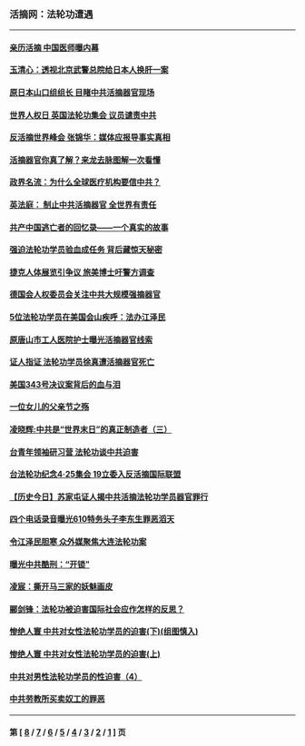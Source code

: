 ### 活摘网：法轮功遭遇
---
#### [亲历活摘 中国医师曝内幕](../../pages/nf5881/n14040389.md?08220430) 
#### [玉清心：透视北京武警总院给日本人换肝一案](../../pages/nf5881/n13771978.md?08220430) 
#### [原日本山口组组长 目睹中共活摘器官现场](../../pages/nf5881/n13767360.md?08220430) 
#### [世界人权日 英国法轮功集会 议员谴责中共](../../pages/nf5881/n13431763.md?08220430) 
#### [反活摘世界峰会 张锦华：媒体应报导事实真相](../../pages/nf5881/n13278502.md?08220430) 
#### [活摘器官你真了解？来龙去脉图解一次看懂](../../pages/nf5881/n13013820.md?08220430) 
#### [政界名流：为什么全球医疗机构要信中共？](../../pages/nf5881/n11945479.md?08220430) 
#### [英法庭： 制止中共活摘器官 全世界有责任](../../pages/nf5881/n11330691.md?08220430) 
#### [共产中国逃亡者的回忆录——一个真实的故事](../../pages/nf5881/n10918649.md?08220430) 
#### [强迫法轮功学员验血成任务 背后藏惊天秘密](../../pages/nf5881/n4252384.md?08220430) 
#### [捷克人体展览引争议 旅美博士吁警方调查](../../pages/nf5881/n9429187.md?08220430) 
#### [德国会人权委员会关注中共大规模强摘器官](../../pages/nf5881/n8418950.md?08220430) 
#### [5位法轮功学员在美国会山疾呼：法办江泽民](../../pages/nf5881/n8101519.md?08220430) 
#### [原唐山市工人医院护士曝光活摘器官线索](../../pages/nf5881/n8076384.md?08220430) 
#### [证人指证 法轮功学员徐真遭活摘器官死亡](../../pages/nf5881/n8042467.md?08220430) 
#### [美国343号决议案背后的血与泪](../../pages/nf5881/n8020684.md?08220430) 
#### [一位女儿的父亲节之殇](../../pages/nf5881/n8014122.md?08220430) 
#### [凌晓辉:中共是“世界末日”的真正制造者（三）](../../pages/nf5881/n4210333.md?08220430) 
#### [台青年领袖研习营 法轮功谈中共迫害](../../pages/nf5881/n4141857.md?08220430) 
#### [台法轮功纪念4‧25集会 19立委入反活摘国际联盟](../../pages/nf5881/n4141821.md?08220430) 
#### [【历史今日】苏家屯证人揭中共活摘法轮功学员器官罪行](../../pages/nf5881/n4135912.md?08220430) 
#### [四个电话录音曝光610特务头子李东生罪恶滔天](../../pages/nf5881/n4040060.md?08220430) 
#### [令江泽民胆寒 众外媒聚焦大连法轮功案](../../pages/nf5881/n3932671.md?08220430) 
#### [曝光中共酷刑：“开锁”](../../pages/nf5881/n3889373.md?08220430) 
#### [凌宸：撕开马三家的妖魅画皮](../../pages/nf5881/n3849369.md?08220430) 
#### [郦剑锋：法轮功被迫害国际社会应作怎样的反思？](../../pages/nf5881/n3824560.md?08220430) 
#### [惨绝人寰 中共对女性法轮功学员的迫害(下)(组图慎入)](../../pages/nf5881/n3816285.md?08220430) 
#### [惨绝人寰 中共对女性法轮功学员的迫害(上)](../../pages/nf5881/n3815374.md?08220430) 
#### [中共对男性法轮功学员的性迫害（4）](../../pages/nf5881/n3769144.md?08220430) 
#### [中共劳教所买卖奴工的罪恶](../../pages/nf5881/n3769378.md?08220430) 

---
#### 第 [ [8](./8.md?08220430) / [7](./7.md?08220430) / [6](./6.md?08220430) / [5](./5.md?08220430) / [4](./4.md?08220430) / [3](./3.md?08220430) / [2](./2.md?08220430) / [1](./1.md?08220430) ] 页
